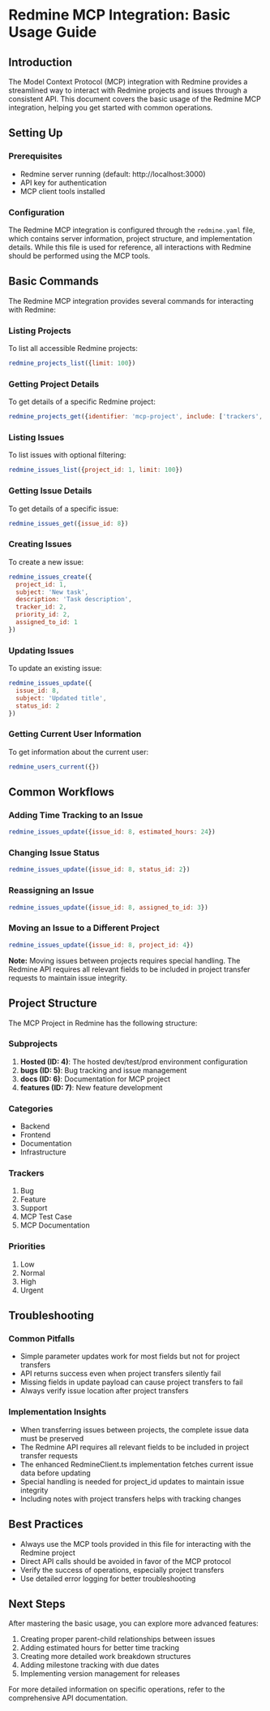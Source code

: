 # Redmine MCP Integration: Basic Usage Guide

## Introduction

The Model Context Protocol (MCP) integration with Redmine provides a streamlined way to interact with Redmine projects and issues through a consistent API. This document covers the basic usage of the Redmine MCP integration, helping you get started with common operations.

## Setting Up

### Prerequisites

- Redmine server running (default: http://localhost:3000)
- API key for authentication
- MCP client tools installed

### Configuration

The Redmine MCP integration is configured through the `redmine.yaml` file, which contains server information, project structure, and implementation details. While this file is used for reference, all interactions with Redmine should be performed using the MCP tools.

## Basic Commands

The Redmine MCP integration provides several commands for interacting with Redmine:

### Listing Projects

To list all accessible Redmine projects:

```javascript
redmine_projects_list({limit: 100})
```

### Getting Project Details

To get details of a specific Redmine project:

```javascript
redmine_projects_get({identifier: 'mcp-project', include: ['trackers', 'issue_categories']})
```

### Listing Issues

To list issues with optional filtering:

```javascript
redmine_issues_list({project_id: 1, limit: 100})
```

### Getting Issue Details

To get details of a specific issue:

```javascript
redmine_issues_get({issue_id: 8})
```

### Creating Issues

To create a new issue:

```javascript
redmine_issues_create({
  project_id: 1, 
  subject: 'New task', 
  description: 'Task description', 
  tracker_id: 2, 
  priority_id: 2, 
  assigned_to_id: 1
})
```

### Updating Issues

To update an existing issue:

```javascript
redmine_issues_update({
  issue_id: 8, 
  subject: 'Updated title', 
  status_id: 2
})
```

### Getting Current User Information

To get information about the current user:

```javascript
redmine_users_current({})
```

## Common Workflows

### Adding Time Tracking to an Issue

```javascript
redmine_issues_update({issue_id: 8, estimated_hours: 24})
```

### Changing Issue Status

```javascript
redmine_issues_update({issue_id: 8, status_id: 2})
```

### Reassigning an Issue

```javascript
redmine_issues_update({issue_id: 8, assigned_to_id: 3})
```

### Moving an Issue to a Different Project

```javascript
redmine_issues_update({issue_id: 8, project_id: 4})
```

**Note:** Moving issues between projects requires special handling. The Redmine API requires all relevant fields to be included in project transfer requests to maintain issue integrity.

## Project Structure

The MCP Project in Redmine has the following structure:

### Subprojects

1. **Hosted (ID: 4)**: The hosted dev/test/prod environment configuration
2. **bugs (ID: 5)**: Bug tracking and issue management
3. **docs (ID: 6)**: Documentation for MCP project
4. **features (ID: 7)**: New feature development

### Categories

- Backend
- Frontend
- Documentation
- Infrastructure

### Trackers

1. Bug
2. Feature
3. Support
4. MCP Test Case
5. MCP Documentation

### Priorities

1. Low
2. Normal
3. High
4. Urgent

## Troubleshooting

### Common Pitfalls

- Simple parameter updates work for most fields but not for project transfers
- API returns success even when project transfers silently fail
- Missing fields in update payload can cause project transfers to fail
- Always verify issue location after project transfers

### Implementation Insights

- When transferring issues between projects, the complete issue data must be preserved
- The Redmine API requires all relevant fields to be included in project transfer requests
- The enhanced RedmineClient.ts implementation fetches current issue data before updating
- Special handling is needed for project_id updates to maintain issue integrity
- Including notes with project transfers helps with tracking changes

## Best Practices

- Always use the MCP tools provided in this file for interacting with the Redmine project
- Direct API calls should be avoided in favor of the MCP protocol
- Verify the success of operations, especially project transfers
- Use detailed error logging for better troubleshooting

## Next Steps

After mastering the basic usage, you can explore more advanced features:

1. Creating proper parent-child relationships between issues
2. Adding estimated hours for better time tracking
3. Creating more detailed work breakdown structures
4. Adding milestone tracking with due dates
5. Implementing version management for releases

For more detailed information on specific operations, refer to the comprehensive API documentation.
